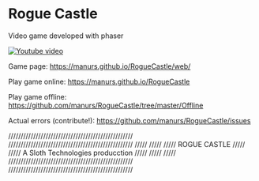 # Rogue Castle

Video game developed with phaser

[![Youtube video](http://img.youtube.com/vi/zF6SCxQZ-ww/0.jpg)](http://www.youtube.com/watch?v=zF6SCxQZ-ww)

Game page:
https://manurs.github.io/RogueCastle/web/

Play game online:
https://manurs.github.io/RogueCastle

Play game offline:
https://github.com/manurs/RogueCastle/tree/master/Offline

Actual errors (contribute!):
https://github.com/manurs/RogueCastle/issues

//////////////////////////////////////////////////
//////////////////////////////////////////////////
/////                                        ///// 
/////              ROGUE CASTLE              ///// 
/////    A Sloth Technologies producction    ///// 
/////                                        /////
//////////////////////////////////////////////////
//////////////////////////////////////////////////

